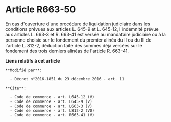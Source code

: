 # Article R663-50

En cas d'ouverture d'une procédure de liquidation judiciaire dans les conditions prévues aux articles L. 645-9 et L. 645-12,
l'indemnité prévue aux articles L. 663-3 et R. 663-41 est versée au mandataire judiciaire ou à la personne choisie sur le
fondement du premier alinéa du II ou du III de l'article L. 812-2, déduction faite des sommes déjà versées sur le fondement
des trois derniers alinéas de l'article R. 663-41.

**Liens relatifs à cet article**

	**Modifié par**:

	  - Décret n°2016-1851 du 23 décembre 2016 - art. 11

	**Cite**:

	  - Code de commerce - art. L645-12 (V)
	  - Code de commerce - art. L645-9 (V)
	  - Code de commerce - art. L663-3 (V)
	  - Code de commerce - art. L812-2 (VD)
	  - Code de commerce - art. R663-41 (V)
